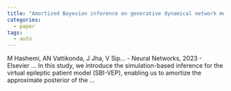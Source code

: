 ```yaml
---
title: "Amortized Bayesian inference on generative dynamical network models of epilepsy using deep neural density estimators"
categories:
  - paper
tags:
  - auto
---
```

M Hashemi, AN Vattikonda, J Jha, V Sip… - Neural Networks, 2023 - Elsevier
… In this study, we introduce the simulation-based inference for the virtual epileptic patient model (SBI-VEP), enabling us to amortize the approximate posterior of the …
